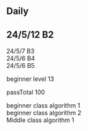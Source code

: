 ## Daily
## 24/5/12 B2 </br>
24/5/7 B3 </br> 
24/5/6 B4 </br> 
24/5/6 B5 </br> 


beginner level 13

passTotal 100

beginner class algorithm 1</br>
beginner class algorithm 2</br>
Middle class algorithm 1
